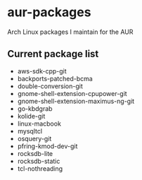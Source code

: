 # aur-packages
Arch Linux packages I maintain for the AUR

## Current package list
* aws-sdk-cpp-git
* backports-patched-bcma
* double-conversion-git
* gnome-shell-extension-cpupower-git
* gnome-shell-extension-maximus-ng-git
* go-kbdgrab
* kolide-git
* linux-macbook
* mysqltcl
* osquery-git
* pfring-kmod-dev-git
* rocksdb-lite
* rocksdb-static
* tcl-nothreading
